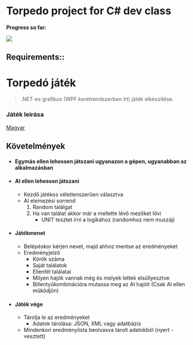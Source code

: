 # Torpedo project for C# dev class

**Progress so far:**

![](https://i.gyazo.com/945609c2aad3a33ac8cfdbc5e6944e6a.png)

## Requirements::

# Torpedó játék
> .NET-es grafikus (WPF keretrendszerben írt) játék elkészítése.

### Játék leírása
[Magyar](https://hu.wikipedia.org/wiki/Torped%C3%B3_(j%C3%A1t%C3%A9k))

## Követelmények
- #### Egymás ellen lehessen játszani ugyanazon a gépen, ugyanabban az alkalmazásban
- #### AI ellen lehessen játszani
    - Kezdő játékos véletlenszerűen választva
    - AI elemezési sorrend
        1. Random találgat
        2. Ha van találat akkor már a mellette lévő mezőket lövi
            - UNIT tesztet írni a logikához (randomhoz nem muszáj)
- #### Játékmenet
    - Belépéskor kérjen nevet, majd ahhoz mentse az eredményeket
    - Eredményjelző
        - Körök száma
        - Saját találatok
        - Ellenfél találatai
        - Milyen hajók vannak még és melyek lettek elsüllyesztve
        - Billentyűkombinációra mutassa meg az AI hajóit (Csak AI ellen működjön)
- #### Játék vége
    - Tárolja le az eredményeket
        - Adatok tárolása: JSON, XML vagy adatbázis
    - Mindenkori eredménylista beolvasva tárolt adatokból (nyert - vesztett)
